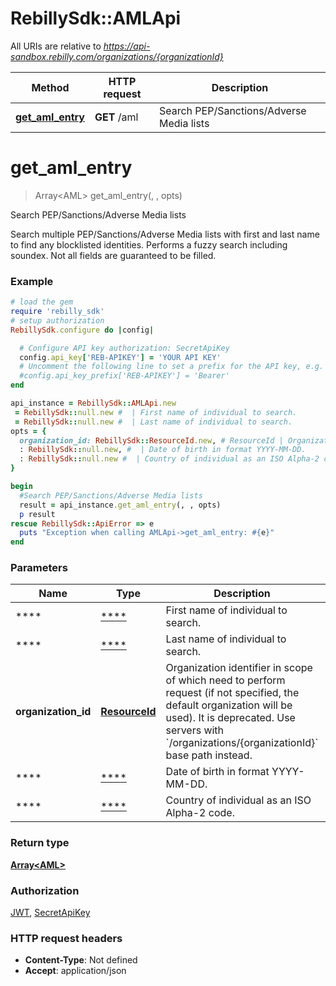 # RebillySdk::AMLApi

All URIs are relative to *https://api-sandbox.rebilly.com/organizations/{organizationId}*

Method | HTTP request | Description
------------- | ------------- | -------------
[**get_aml_entry**](AMLApi.md#get_aml_entry) | **GET** /aml | Search PEP/Sanctions/Adverse Media lists

# **get_aml_entry**
> Array&lt;AML&gt; get_aml_entry(, , opts)

Search PEP/Sanctions/Adverse Media lists

Search multiple PEP/Sanctions/Adverse Media lists with first and last name to find any blocklisted identities. Performs a fuzzy search including soundex. Not all fields are guaranteed to be filled. 

### Example
```ruby
# load the gem
require 'rebilly_sdk'
# setup authorization
RebillySdk.configure do |config|

  # Configure API key authorization: SecretApiKey
  config.api_key['REB-APIKEY'] = 'YOUR API KEY'
  # Uncomment the following line to set a prefix for the API key, e.g. 'Bearer' (defaults to nil)
  #config.api_key_prefix['REB-APIKEY'] = 'Bearer'
end

api_instance = RebillySdk::AMLApi.new
 = RebillySdk::null.new #  | First name of individual to search.
 = RebillySdk::null.new #  | Last name of individual to search.
opts = { 
  organization_id: RebillySdk::ResourceId.new, # ResourceId | Organization identifier in scope of which need to perform request (if not specified, the default organization will be used).  It is deprecated. Use servers with `/organizations/{organizationId}` base path instead.
  : RebillySdk::null.new, #  | Date of birth in format YYYY-MM-DD.
  : RebillySdk::null.new #  | Country of individual as an ISO Alpha-2 code.
}

begin
  #Search PEP/Sanctions/Adverse Media lists
  result = api_instance.get_aml_entry(, , opts)
  p result
rescue RebillySdk::ApiError => e
  puts "Exception when calling AMLApi->get_aml_entry: #{e}"
end
```

### Parameters

Name | Type | Description  | Notes
------------- | ------------- | ------------- | -------------
 **** | [****](.md)| First name of individual to search. | 
 **** | [****](.md)| Last name of individual to search. | 
 **organization_id** | [**ResourceId**](.md)| Organization identifier in scope of which need to perform request (if not specified, the default organization will be used).  It is deprecated. Use servers with &#x60;/organizations/{organizationId}&#x60; base path instead. | [optional] 
 **** | [****](.md)| Date of birth in format YYYY-MM-DD. | [optional] 
 **** | [****](.md)| Country of individual as an ISO Alpha-2 code. | [optional] 

### Return type

[**Array&lt;AML&gt;**](AML.md)

### Authorization

[JWT](../README.md#JWT), [SecretApiKey](../README.md#SecretApiKey)

### HTTP request headers

 - **Content-Type**: Not defined
 - **Accept**: application/json



